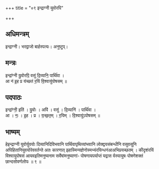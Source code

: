 +++
title = "०९ इन्द्राग्नी युवोरपि"

+++
## अधिमन्त्रम्
इन्द्राग्नी। भरद्वाजो बार्हस्पत्यः। अनुष्टुप्।

## मन्त्रः
इन्द्रा॑ग्नी यु॒वोरपि॒ वसु॑ दि॒व्यानि॒ पार्थि॑वा ।  
आ न॑ इ॒ह प्र य॑च्छतं र॒यिं वि॒श्वायु॑पोषसम् ॥

## पदपाठः
इन्द्रा॑ग्नी॒ इति॑ । यु॒वोः । अपि॑ । वसु॑ । दि॒व्यानि॑ । पार्थि॑वा ।  
आ । नः॒ । इ॒ह । प्र । य॒च्छ॒त॒म् । र॒यिम् । वि॒श्वायु॑ऽपोषसम् ॥

## भाष्यम्
हेइन्द्राग्नी युवोर्युवयोः दिव्यानिदिविभवानि पार्थिवापृथिव्यांभवानि लोक्द्वयसंबन्धीनि वसुवसूनि अपिहितानियुवयोरेववर्तन्ते अतः कारणात् इहास्मिन्यज्ञेनोस्मभ्यंरयिन्धनंआअभिप्रयच्छतम् । कीदृशंरयिं विश्वायुपोषसं आयवइतिमनुष्यनाम सर्वेषांमनुष्याणां- पोषणायपर्याप्तं यद्वास र्वस्यायुषः पोषणेशक्तं छान्दसोवर्णलोपः ॥ ९ ॥